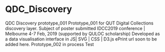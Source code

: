 # QDC_Discovery
QDC Discovery prototype_001
Prototype_001 for QUT Digital Collections discovery layer. Subject of poster submitted IDCC2019 conference | Melbourne 4-7 Feb, 2019 (supported by QULOC scholarship) Developed as a data visualisation interface in JS| SVG | CSS | D3.js
ePrint url soon to be added here.
Prototype_002 in process
Test
